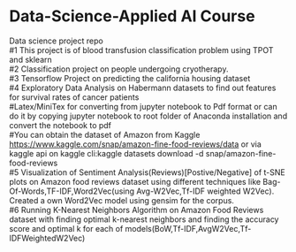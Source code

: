 # Data-Science-Applied AI Course
Data science project repo  
#1 This project is of blood transfusion classification problem using TPOT and sklearn   
#2 Classification project on people undergoing cryotherapy.  
#3 Tensorflow Project on predicting the california housing dataset  
#4 Exploratory Data Analysis on Habermann datasets to find out features for survival rates of cancer patients  
#Latex/MiniTex for converting from jupyter notebook to Pdf format or can do it by copying jupyter notebook to root folder of Anaconda installation and convert the notebook to pdf   
#You can obtain the dataset of Amazon from Kaggle https://www.kaggle.com/snap/amazon-fine-food-reviews/data or via kaggle api on kaggle cli:kaggle datasets download -d snap/amazon-fine-food-reviews  
#5 Visualization of Sentiment Analysis(Reviews)[Postive/Negative] of t-SNE plots on Amazon food reviews dataset using different techniques like Bag-Of-Words,TF-IDF,Word2Vec(using Avg-W2Vec,Tf-IDF weighted W2Vec). Created a own Word2Vec model using gensim for the corpus.   
#6 Running K-Nearest Neighbors Algorithm on Amazon Food Reviews dataset with finding optimal k-nearest neighbors and finding the accuracy score and optimal k for each of models(BoW,Tf-IDF,AvgW2Vec,Tf-IDFWeightedW2Vec)
